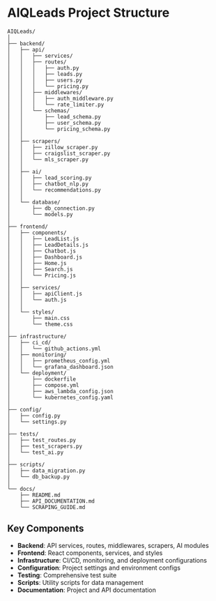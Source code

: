 # AIQLeads Project Structure

```
AIQLeads/
│
├── backend/
│   ├── api/
│   │   ├── services/
│   │   ├── routes/
│   │   │   ├── auth.py
│   │   │   ├── leads.py
│   │   │   ├── users.py
│   │   │   └── pricing.py
│   │   ├── middlewares/
│   │   │   ├── auth_middleware.py
│   │   │   └── rate_limiter.py
│   │   └── schemas/
│   │       ├── lead_schema.py
│   │       ├── user_schema.py
│   │       └── pricing_schema.py
│   │
│   ├── scrapers/
│   │   ├── zillow_scraper.py
│   │   ├── craigslist_scraper.py
│   │   └── mls_scraper.py
│   │
│   ├── ai/
│   │   ├── lead_scoring.py
│   │   ├── chatbot_nlp.py
│   │   └── recommendations.py
│   │
│   └── database/
│       ├── db_connection.py
│       └── models.py
│
├── frontend/
│   ├── components/
│   │   ├── LeadList.js
│   │   ├── LeadDetails.js
│   │   ├── Chatbot.js
│   │   ├── Dashboard.js
│   │   ├── Home.js
│   │   ├── Search.js
│   │   └── Pricing.js
│   │
│   ├── services/
│   │   ├── apiClient.js
│   │   └── auth.js
│   │
│   └── styles/
│       ├── main.css
│       └── theme.css
│
├── infrastructure/
│   ├── ci_cd/
│   │   └── github_actions.yml
│   ├── monitoring/
│   │   ├── prometheus_config.yml
│   │   └── grafana_dashboard.json
│   └── deployment/
│       ├── dockerfile
│       ├── compose.yml
│       ├── aws_lambda_config.json
│       └── kubernetes_config.yaml
│
├── config/
│   ├── config.py
│   └── settings.py
│
├── tests/
│   ├── test_routes.py
│   ├── test_scrapers.py
│   └── test_ai.py
│
├── scripts/
│   ├── data_migration.py
│   └── db_backup.py
│
└── docs/
    ├── README.md
    ├── API_DOCUMENTATION.md
    └── SCRAPING_GUIDE.md
```

## Key Components
- **Backend**: API services, routes, middlewares, scrapers, AI modules
- **Frontend**: React components, services, and styles
- **Infrastructure**: CI/CD, monitoring, and deployment configurations
- **Configuration**: Project settings and environment configs
- **Testing**: Comprehensive test suite
- **Scripts**: Utility scripts for data management
- **Documentation**: Project and API documentation
